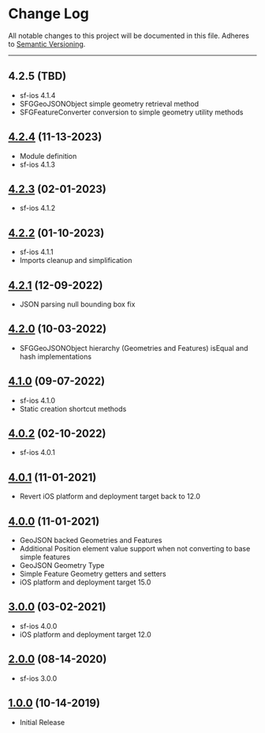 # Change Log
All notable changes to this project will be documented in this file.
Adheres to [Semantic Versioning](http://semver.org/).

---

## 4.2.5 (TBD)

* sf-ios 4.1.4
* SFGGeoJSONObject simple geometry retrieval method
* SFGFeatureConverter conversion to simple geometry utility methods

## [4.2.4](https://github.com/ngageoint/simple-features-geojson-ios/releases/tag/4.2.4) (11-13-2023)

* Module definition
* sf-ios 4.1.3

## [4.2.3](https://github.com/ngageoint/simple-features-geojson-ios/releases/tag/4.2.3) (02-01-2023)

* sf-ios 4.1.2

## [4.2.2](https://github.com/ngageoint/simple-features-geojson-ios/releases/tag/4.2.2) (01-10-2023)

* sf-ios 4.1.1
* Imports cleanup and simplification

## [4.2.1](https://github.com/ngageoint/simple-features-geojson-ios/releases/tag/4.2.1) (12-09-2022)

* JSON parsing null bounding box fix

## [4.2.0](https://github.com/ngageoint/simple-features-geojson-ios/releases/tag/4.2.0) (10-03-2022)

* SFGGeoJSONObject hierarchy (Geometries and Features) isEqual and hash implementations

## [4.1.0](https://github.com/ngageoint/simple-features-geojson-ios/releases/tag/4.1.0) (09-07-2022)

* sf-ios 4.1.0
* Static creation shortcut methods

## [4.0.2](https://github.com/ngageoint/simple-features-geojson-ios/releases/tag/4.0.2) (02-10-2022)

* sf-ios 4.0.1

## [4.0.1](https://github.com/ngageoint/simple-features-geojson-ios/releases/tag/4.0.1) (11-01-2021)

* Revert iOS platform and deployment target back to 12.0

## [4.0.0](https://github.com/ngageoint/simple-features-geojson-ios/releases/tag/4.0.0) (11-01-2021)

* GeoJSON backed Geometries and Features
* Additional Position element value support when not converting to base simple features
* GeoJSON Geometry Type
* Simple Feature Geometry getters and setters
* iOS platform and deployment target 15.0

## [3.0.0](https://github.com/ngageoint/simple-features-geojson-ios/releases/tag/3.0.0) (03-02-2021)

* sf-ios 4.0.0
* iOS platform and deployment target 12.0

## [2.0.0](https://github.com/ngageoint/simple-features-geojson-ios/releases/tag/2.0.0) (08-14-2020)

* sf-ios 3.0.0

## [1.0.0](https://github.com/ngageoint/simple-features-geojson-ios/releases/tag/1.0.0) (10-14-2019)

* Initial Release
